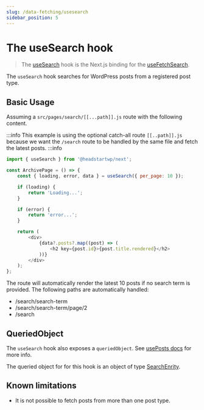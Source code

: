 ```yaml
---
slug: /data-fetching/usesearch
sidebar_position: 5
---
```


# The useSearch hook

> The [useSearch](/api/modules/10up_headless_next#usesearch) hook is the Next.js binding for the [useFetchSearch](/api/namespaces/10up_headless_core.react#usefetchsearch).

The `useSearch` hook searches for WordPress posts from a registered post type.

## Basic Usage

Assuming a `src/pages/search/[[...path]].js` route with the following content.

:::info
This example is using the optional catch-all route `[[..path]].js` because we want the `/search` route to be handled by the same file and fetch the latest posts.
:::info
```js title="src/pages/search/[[...path]].js"
import { useSearch } from '@headstartwp/next';

const ArchivePage = () => {
	const { loading, error, data } = useSearch({ per_page: 10 });

	if (loading) {
		return 'Loading...';
	}

	if (error) {
		return 'error...';
	}

	return (
		<div>
            {data?.posts?.map((post) => (
                <h2 key={post.id}>{post.title.rendered}</h2>
            ))}
		</div>
	);
};
```

The route will automatically render the latest 10 posts if no search term is provided. The following paths are automatically handled:

- /search/search-term
- /search/search-term/page/2
- /search

## QueriedObject

The `useSearch` hook also exposes a `queriedObject`. See [usePosts docs](/docs/data-fetching/useposts/#queried-object) for more info.

The queried object for for this hook is an object of type [SearchEnrity](/api/interfaces/10up_headless_core.SearchEntity/).

## Known limitations

- It is not possible to fetch posts from more than one post type.
